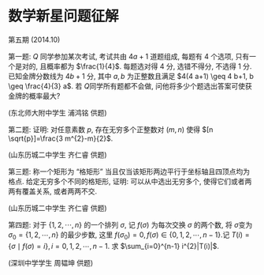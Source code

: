 # 数学新星问题征解 

第五期 (2014.10)

第一题: $Q$ 同学参加某次考试, 考试共由 $4 a+1$ 道题组成, 每题有 4 个选项, 只有一个是对的, 且概率都为 $\frac{1}{4}$. 每题选对得 4 分, 选错不得分, 不选得 1 分. 已知金牌分数线为 $4 b+1$ 分, 其中 $a, b$ 为正整数且满足 $4(4 a+1) \geq 4 b+1, b \geq \frac{4}{3} a$. 若 $Q$同学所有题都不会做, 问他将多少个题选出答案可使获金牌的概率最大?

(东北师大附中学生 浦鸿铭 供题)

第二题: 证明: 对任意素数 $p$, 存在无穷多个正整数对 $(m, n)$ 使得 $[n \sqrt{p}]=\frac{3 m^{2}-m}{2}$.

(山东历城二中学生 齐仁睿 供题)

第三题: 称一个矩形为 “格矩形” 当且仅当该矩形两边平行于坐标轴且四顶点均为格点. 给定无穷多个不同的格矩形, 证明: 可以从中选出无穷多个, 使得它们或者两两有覆盖关系, 或者两两不交.

(山东历城二中学生 齐仁睿 供题)

第四题: 对于 $\{1,2, \cdots, n\}$ 的一个排列 $\sigma$, 记 $f(\sigma)$ 为每次交换 $\sigma$ 的两个数, 将 $\sigma$变为 $\sigma_{0}=\{1,2, \cdots, n\}$ 的最少步数, 这里 $f\left(\sigma_{0}\right)=0, f(\sigma) \in\{0,1,2, \cdots, n-1\}$.记 $T(i)=\{\sigma \mid f(\sigma)=i\}, i=0,1,2, \cdots, n-1$. 求 $\sum_{i=0}^{n-1} i^{2}|T(i)|$.

(深圳中学学生 周韫坤 供题)


